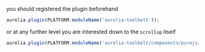 
you should registered the plugin beforehand

```js
aurelia.plugin(PLATFORM.moduleName('aurelia-toolbelt'));
```
or at any further level you are interested down to the ```scrollup``` itself
```js
aurelia.plugin(PLATFORM.moduleName('aurelia-toolbelt/components/purejs/scrollup'));
```